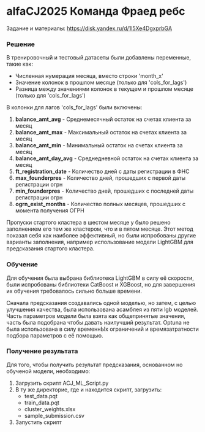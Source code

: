 # alfaCJ2025 Команда Фраед ребс
Задание и материалы: https://disk.yandex.ru/d/1l5Xe4DgxprbGA
### Решение
В тренировочный и тестовый датасеты были добавлены переменные, такие как:
* Численная нумерация месяца, вместо строки 'month_x'
* Значение колонок в прошлом месяце (только для 'cols_for_lags')
* Разница между значениями колонок в текущем и прошлом месяце (только для 'cols_for_lags')

В колонки для лагов 'cols_for_lags' были включены:
1. **balance_amt_avg** - 	Среднемесячный остаток на счетах клиента за месяц
2. **balance_amt_max** - Максимальный остаток на счетах клиента за месяц
3. **balance_amt_min** - Минимальный остаток на счетах клиента за месяц
4. **balance_amt_day_avg** - Среднедневной остаток на счетах клиента за месяц
5. **ft_registration_date** - Количество дней с даты регистрации в ФНС
6. **max_founderpres** - Количество дней, прошедших с первой даты регистрации огрн
7. **min_founderpres** - Количество дней, прошедших с последней даты регистрации огрн
8. **ogrn_exist_months** - Количество полных месяцев, прошедших с момента получения ОГРН

Пропуски стартого кластера в шестом месяце у было решено заполнением его тем же кластером, что и в пятом месяце. Этот метод показал себя как наиболее эффективный, но были испробованы другие варианты заполнения, например использование модели LightGBM для предсказания стартого кластера.

### Обучение
Для обучения была выбрана библиотека LightGBM в силу её скорости, были испробованы библиотеки CatBoost и XGBoost, но для завершения их обучения требовалось сильно больше времени.

Сначала предсказания создавались одной моделью, но затем, с целью улучшения качества, была использована асамблея из пяти lgb моделей. Часть параметров модели была взята как общепринятые значения, часть была подобрана чтобы давать наилучший результат. Optuna не была использована в силу временнЫх ограничений и времязатратности подбора параметров с её помощью.

### Получение результата
Для того, чтобы получить результат предсказания, основанном но обученой модели, необходимо:
1. Загрузить скрипт ACJ_ML_Script.py
2. В ту же директорие, где и находится скрипт, загрузить:
   * test_data.pqt
   * train_data.pqt
   * cluster_weights.xlsx
   * sample_submission.csv
3. Запустить скрипт
